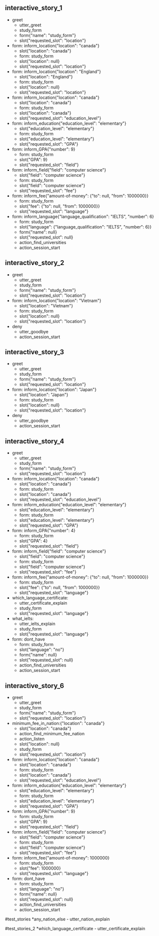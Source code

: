 
## interactive_story_1
* greet
    - utter_greet
    - study_form
    - form{"name": "study_form"}
    - slot{"requested_slot": "location"}
* form: inform_location{"location": "canada"}
    - slot{"location": "canada"}
    - form: study_form
    - slot{"location": null}
    - slot{"requested_slot": "location"}
* form: inform_location{"location": "England"}
    - slot{"location": "England"}
    - form: study_form
    - slot{"location": null}
    - slot{"requested_slot": "location"}
* form: inform_location{"location": "canada"}
    - slot{"location": "canada"}
    - form: study_form
    - slot{"location": "canada"}
    - slot{"requested_slot": "education_level"}
* form: inform_education{"education_level": "elementary"}
    - slot{"education_level": "elementary"}
    - form: study_form
    - slot{"education_level": "elementary"}
    - slot{"requested_slot": "GPA"}
* form: inform_GPA{"number": 9}
    - form: study_form
    - slot{"GPA": 9}
    - slot{"requested_slot": "field"}
* form: inform_field{"field": "computer science"}
    - slot{"field": "computer science"}
    - form: study_form
    - slot{"field": "computer science"}
    - slot{"requested_slot": "fee"}
* form: inform_fee{"amount-of-money": {"to": null, "from": 1000000}}
    - form: study_form
    - slot{"fee": {"to": null, "from": 1000000}}
    - slot{"requested_slot": "language"}
* form: inform_language{"language_qualification": "IELTS", "number": 6}
    - form: study_form
    - slot{"language": {"language_qualification": "IELTS", "number": 6}}
    - form{"name": null}
    - slot{"requested_slot": null}
    - action_find_universities
    - action_session_start

## interactive_story_2
* greet
    - utter_greet
    - study_form
    - form{"name": "study_form"}
    - slot{"requested_slot": "location"}
* form: inform_location{"location": "Vietnam"}
    - slot{"location": "Vietnam"}
    - form: study_form
    - slot{"location": null}
    - slot{"requested_slot": "location"}
* deny
    - utter_goodbye
    - action_session_start

## interactive_story_3
* greet
    - utter_greet
    - study_form
    - form{"name": "study_form"}
    - slot{"requested_slot": "location"}
* form: inform_location{"location": "Japan"}
    - slot{"location": "Japan"}
    - form: study_form
    - slot{"location": null}
    - slot{"requested_slot": "location"}
* deny
    - utter_goodbye
    - action_session_start

## interactive_story_4
* greet
    - utter_greet
    - study_form
    - form{"name": "study_form"}
    - slot{"requested_slot": "location"}
* form: inform_location{"location": "canada"}
    - slot{"location": "canada"}
    - form: study_form
    - slot{"location": "canada"}
    - slot{"requested_slot": "education_level"}
* form: inform_education{"education_level": "elementary"}
    - slot{"education_level": "elementary"}
    - form: study_form
    - slot{"education_level": "elementary"}
    - slot{"requested_slot": "GPA"}
* form: inform_GPA{"number": 4}
    - form: study_form
    - slot{"GPA": 4}
    - slot{"requested_slot": "field"}
* form: inform_field{"field": "computer science"}
    - slot{"field": "computer science"}
    - form: study_form
    - slot{"field": "computer science"}
    - slot{"requested_slot": "fee"}
* form: inform_fee{"amount-of-money": {"to": null, "from": 1000000}}
    - form: study_form
    - slot{"fee": {"to": null, "from": 1000000}}
    - slot{"requested_slot": "language"}
* which_language_certificate:
    - utter_certificate_explain
    - study_form
    - slot{"requested_slot": "language"}
* what_ielts:
    - utter_ielts_explain
    - study_form
    - slot{"requested_slot": "language"}
* form: dont_have
    - form: study_form
    - slot{"language": "no"}
    - form{"name": null}
    - slot{"requested_slot": null}
    - action_find_universities
    - action_session_start


## interactive_story_6
* greet
    - utter_greet
    - study_form
    - form{"name": "study_form"}
    - slot{"requested_slot": "location"}
* minimum_fee_in_nation:{"location": "canada"}
    - slot{"location": "canada"}
    - action_find_minimum_fee_nation
    - action_listen
    - slot{"location": null}
    - study_form
    - slot{"requested_slot": "location"}
* form: inform_location{"location": "canada"}
    - slot{"location": "canada"}
    - form: study_form
    - slot{"location": "canada"}
    - slot{"requested_slot": "education_level"}
* form: inform_education{"education_level": "elementary"}
    - slot{"education_level": "elementary"}
    - form: study_form
    - slot{"education_level": "elementary"}
    - slot{"requested_slot": "GPA"}
* form: inform_GPA{"number": 9}
    - form: study_form
    - slot{"GPA": 9}
    - slot{"requested_slot": "field"}
* form: inform_field{"field": "computer science"}
    - slot{"field": "computer science"}
    - form: study_form
    - slot{"field": "computer science"}
    - slot{"requested_slot": "fee"}
* form: inform_fee{"amount-of-money": 1000000}
    - form: study_form
    - slot{"fee": 1000000}
    - slot{"requested_slot": "language"}
* form: dont_have
    - form: study_form
    - slot{"language": "no"}
    - form{"name": null}
    - slot{"requested_slot": null}
    - action_find_universities
    - action_session_start

#test_stories
*any_nation_else
    - utter_nation_explain

#test_stories_2
*which_language_certificate
    - utter_certificate_explain
    